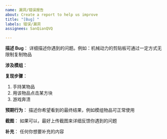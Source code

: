 ```yaml
---
name: 漏洞/错误报告
about: Create a report to help us improve
title: "[Bug] "
labels: 错误/漏洞
assignees: SanQianQVQ

---
```


**描述 Bug**：
详细描述你遇到的问题。例如：机械动力的剪贴板可通过一定方式无限制复制物品

**涉及模组**：

**复现步骤**：
1. 手持某物品
2. 用该物品点击某方块 
3. 游戏奔溃

**预期行为**：
描述你希望看到的最终结果，例如模组物品可正常使用

**截图**：
如果可以，最好上传截图来详细反馈你遇到的问题

**补充**：
任何你想要补充的内容
